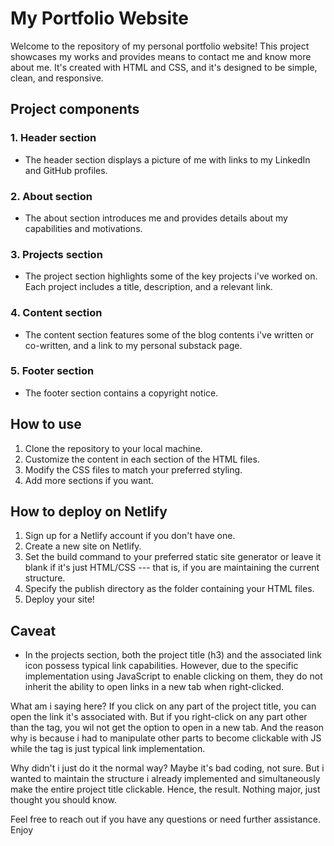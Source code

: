 # My Portfolio Website

Welcome to the repository of my personal portfolio website! This project showcases my works and provides means to contact me and know more about me. It's created with HTML and CSS, and it's designed to be simple, clean, and responsive. 

## Project components

### 1. Header section
- The header section displays a picture of me with links to my LinkedIn and GitHub profiles.

### 2. About section
- The about section introduces me and provides details about my capabilities and motivations.

### 3. Projects section
- The project section highlights some of the key projects i've worked on. Each project includes a title, description, and a relevant link.

### 4. Content section
- The content section features some of the blog contents i've written or co-written, and a link to my personal substack page.

### 5. Footer section
- The footer section contains a copyright notice.

## How to use

1. Clone the repository to your local machine.
2. Customize the content in each section of the HTML files.
3. Modify the CSS files to match your preferred styling.
4. Add more sections if you want.

## How to deploy on Netlify

1. Sign up for a Netlify account if you don't have one.
2. Create a new site on Netlify.
3. Set the build command to your preferred static site generator or leave it blank if it's just HTML/CSS --- that is, if you are maintaining the current structure.
4. Specify the publish directory as the folder containing your HTML files.
5. Deploy your site!

## Caveat

-	In the projects section, both the project title (h3) and the associated link icon possess typical link capabilities. However, due to the specific implementation using JavaScript to enable clicking on them, they do not inherit the ability to open links in a new tab when right-clicked. 

What am i saying here? If you click on any part of the project title, you can open the link it's associated with. But if you right-click on any part other than the <a> tag, you wil not get the option to open in a new tab. And the reason why is because i had to manipulate other parts to become clickable with JS while the <a> tag is just typical link implementation. 

Why didn't i just do it the normal way? Maybe it's bad coding, not sure. But i wanted to maintain the structure i already implemented and simultaneously make the entire project title clickable. Hence, the result. Nothing major, just thought you should know. 

Feel free to reach out if you have any questions or need further assistance. Enjoy
